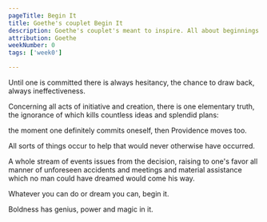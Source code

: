 ```yaml
---
pageTitle: Begin It
title: Goethe's couplet Begin It
description: Goethe's couplet's meant to inspire. All about beginnings.
attribution: Goethe
weekNumber: 0
tags: ['week0']

---
```


Until one is committed there is always hesitancy, the chance to draw back, always ineffectiveness.

Concerning all acts of initiative and creation, there is one elementary truth, the ignorance of which kills countless ideas and splendid plans:

the moment one definitely commits oneself, then Providence moves too.

All sorts of things occur to help that would never otherwise have occurred.

A whole stream of events issues from the decision, raising to one's favor all manner of unforeseen accidents and meetings and material assistance which no man could have dreamed would come his way.

Whatever you can do or dream you can, begin it.

Boldness has genius, power and magic in it.